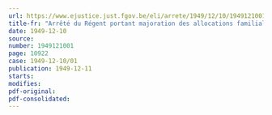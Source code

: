 ```yaml
---
url: https://www.ejustice.just.fgov.be/eli/arrete/1949/12/10/1949121001/justel
title-fr: "Arrêté du Régent portant majoration des allocations familiales pour travailleurs salariés et modifiant l'arrêté du Régent du 6 juillet 1948, relatif à l'octroi d'une allocation compensatoire à certaines catégories de personnes"
date: 1949-12-10
source:
number: 1949121001
page: 10922
case: 1949-12-10/01
publication: 1949-12-11
starts:
modifies:
pdf-original:
pdf-consolidated:
---
```


